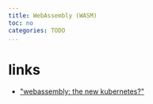 ```yaml
---
title: WebAssembly (WASM)
toc: no
categories: TODO
...
```


# links

- ["webassembly: the new kubernetes?"](https://wingolog.org/archives/2021/12/13/webassembly-the-new-kubernetes)